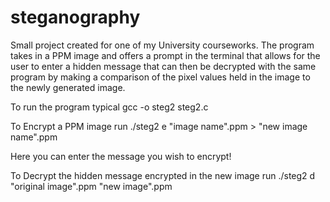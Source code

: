 # steganography

Small project created for one of my University courseworks. The program takes in a PPM image and offers a prompt in the terminal that allows for the user to enter a hidden message that can then be decrypted with the same program by making a comparison of the pixel values held in the image to the newly generated image. 

To run the program typical gcc -o steg2 steg2.c

To Encrypt a PPM image run ./steg2 e "image name".ppm > "new image name".ppm

Here you can enter the message you wish to encrypt! 

To Decrypt the hidden message encrypted in the new image run ./steg2 d "original image".ppm "new image".ppm

